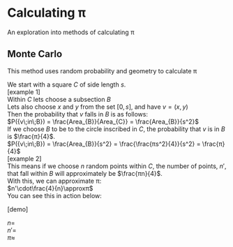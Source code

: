 # Calculating π
An exploration into methods of calculating π

## Monte Carlo
This method uses random probability and geometry to calculate π   

We start with a square $C$ of side length $s$.   
[example 1]  
Within $C$ lets choose a subsection $B$   
Lets also choose $x$ and $y$ from the set $[0,s]$, and have $v = (x,y)$   
Then the probability that $v$ falls in $B$ is as follows:   
$P({v\;in\;B}) = \frac{Area_{B}}{Area_{C}} = \frac{Area_{B}}{s^2}$  
If we choose $B$ to be to the circle inscribed in $C$, the probability that $v$ is in $B$ is $\frac{π}{4}$.  
$P({v\;in\;B}) = \frac{Area_{B}}{s^2} = \frac{\frac{πs^2}{4}}{s^2} = \frac{π}{4}$  
[example 2]  
This means if we choose $n$ random points within $C$, the number of points, $n'$, that fall within $B$ will approximately be $\frac{πn}{4}$.  
With this, we can approximate π:  
$n'\cdot\frac{4}{n}\approxπ$  
You can see this in action below:  

[demo]  

$n=$  
$n'=$  
$π\approx$  

